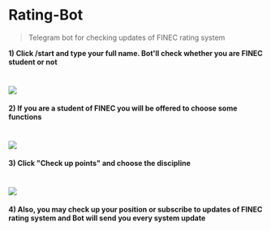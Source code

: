 # Rating-Bot
> Telegram bot for checking updates of FINEC rating system 

__1) Click /start and type your full name. Bot'll check whether you are FINEC student or not__

# ![](https://sun9-52.userapi.com/c858528/v858528951/e1be3/2HnaDGk_LAk.jpg)

__2) If you are a student of FINEC you will be offered to choose some functions__

# ![](https://sun9-15.userapi.com/PKMJzCA8auxrgonRNbFeJk_zgUPBSyVaTUSflQ/MYJjjpmqOws.jpg)

__3) Click "Check up points" and choose the discipline__

# ![](https://sun6-14.userapi.com/UR3hyJBwOI_9v9ifdYrC_X-ORWATr7fW8gYbyQ/OlZOanxKrsw.jpg)

__4) Also, you may check up your position or subscribe to updates of FINEC rating system and Bot will send you every system update__
